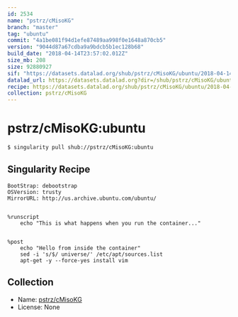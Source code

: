 ```yaml
---
id: 2534
name: "pstrz/cMisoKG"
branch: "master"
tag: "ubuntu"
commit: "4a1be081f94d1efe87489aa998f0e1648a870cb5"
version: "9044d87a67cdba9a9bdcb5b1ec128b68"
build_date: "2018-04-14T23:57:02.012Z"
size_mb: 208
size: 92880927
sif: "https://datasets.datalad.org/shub/pstrz/cMisoKG/ubuntu/2018-04-14-4a1be081-9044d87a/9044d87a67cdba9a9bdcb5b1ec128b68.simg"
datalad_url: https://datasets.datalad.org?dir=/shub/pstrz/cMisoKG/ubuntu/2018-04-14-4a1be081-9044d87a/
recipe: https://datasets.datalad.org/shub/pstrz/cMisoKG/ubuntu/2018-04-14-4a1be081-9044d87a/Singularity
collection: pstrz/cMisoKG
---
```


# pstrz/cMisoKG:ubuntu

```bash
$ singularity pull shub://pstrz/cMisoKG:ubuntu
```

## Singularity Recipe

```singularity
BootStrap: debootstrap
OSVersion: trusty
MirrorURL: http://us.archive.ubuntu.com/ubuntu/


%runscript
    echo "This is what happens when you run the container..."


%post
    echo "Hello from inside the container"
    sed -i 's/$/ universe/' /etc/apt/sources.list
    apt-get -y --force-yes install vim
```

## Collection

 - Name: [pstrz/cMisoKG](https://github.com/pstrz/cMisoKG)
 - License: None

